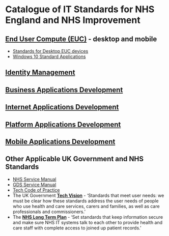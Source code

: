 # Catalogue of IT Standards for NHS England and NHS Improvement

## [End User Compute (EUC)](./euc) - desktop and mobile

* [Standards for Desktop EUC devices](./euc/desktop-devices.md)
* [Windows 10 Standard Applications](./euc/windows-10-standard-apps.md)

## [Identity Management](./identity-management)

## [Business Applications Development](./business-dev)

## [Internet Applications Development](./internet-dev)

## [Platform Applications Development](./platform-dev)

## [Mobile Applications Development](./mobile-dev)

## Other Applicable UK Government and NHS Standards

* [NHS Service Manual](https://service-manual.nhs.uk)
* [GDS Service Manual](https://www.gov.uk/service-manual)
* [Tech Code of Practice](https://www.gov.uk/government/publications/technology-code-of-practice)
* The UK Government **[Tech Vision](https://www.gov.uk/government/publications/the-future-of-healthcare-our-vision-for-digital-data-and-technology-in-health-and-care/the-future-of-healthcare-our-vision-for-digital-data-and-technology-in-health-and-care)** - ‘Standards that meet user needs: we must be clear how these standards address the user needs of people who use health and care services, carers and families, as well as care professionals and commissioners.’
* The **[NHS Long Term Plan](https://www.longtermplan.nhs.uk/areas-of-work/digital-transformation/)** - ‘Set standards that keep information secure and make sure NHS IT systems talk to each other to provide health and care staff with complete access to joined up patient records.’
